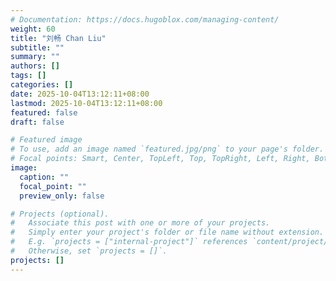 ```yaml
---
# Documentation: https://docs.hugoblox.com/managing-content/
weight: 60
title: "刘畅 Chan Liu"
subtitle: ""
summary: ""
authors: []
tags: []
categories: []
date: 2025-10-04T13:12:11+08:00
lastmod: 2025-10-04T13:12:11+08:00
featured: false
draft: false

# Featured image
# To use, add an image named `featured.jpg/png` to your page's folder.
# Focal points: Smart, Center, TopLeft, Top, TopRight, Left, Right, BottomLeft, Bottom, BottomRight.
image:
  caption: ""
  focal_point: ""
  preview_only: false

# Projects (optional).
#   Associate this post with one or more of your projects.
#   Simply enter your project's folder or file name without extension.
#   E.g. `projects = ["internal-project"]` references `content/project/deep-learning/index.md`.
#   Otherwise, set `projects = []`.
projects: []
---
```

